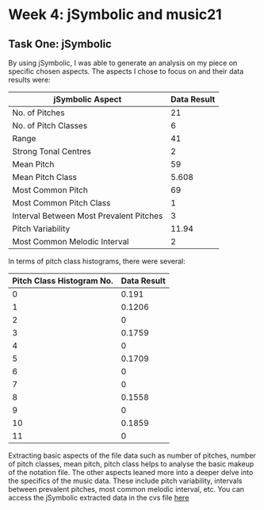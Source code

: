 # Week 4: jSymbolic and music21

## Task One: jSymbolic
By using jSymbolic, I was able to generate an analysis on my piece on specific chosen aspects. The aspects I chose to focus on and their data results were:

| jSymbolic Aspect   | Data Result |
| -------- | ------- |
| No. of Pitches | 21    |
| No. of Pitch Classes | 6     |
| Range    | 41    |
| Strong Tonal Centres | 2   |
| Mean Pitch | 59    |
| Mean Pitch Class   | 5.608  |
| Most Common Pitch | 69  |
| Most Common Pitch Class | 1    |
| Interval Between Most Prevalent Pitches   | 3  |
| Pitch Variability | 11.94   |
| Most Common Melodic Interval | 2    |


In terms of pitch class histograms, there were several:

| Pitch Class Histogram No.  | Data Result |
| -------- | -------- |
| 0  | 0.191  |
| 1  | 0.1206 |
| 2  | 0      |
| 3  |  0.1759|
| 4  | 0      |
| 5  | 0.1709 |
| 6  | 0      |
| 7  | 0      |
| 8  | 0.1558 |
| 9  | 0      |
| 10 | 0.1859 |
| 11 | 0      |

Extracting basic aspects of the file data such as number of pitches, number of pitch classes, mean pitch, pitch class helps to analyse the basic makeup of the notation file. The other aspects leaned more into a deeper delve into the specifics of the music data. These include pitch variability, intervals between prevalent pitches, most common melodic interval, etc. You can access the jSymbolic extracted data in the cvs file [here](TASKS/ACEXMLFVSP.csv)

